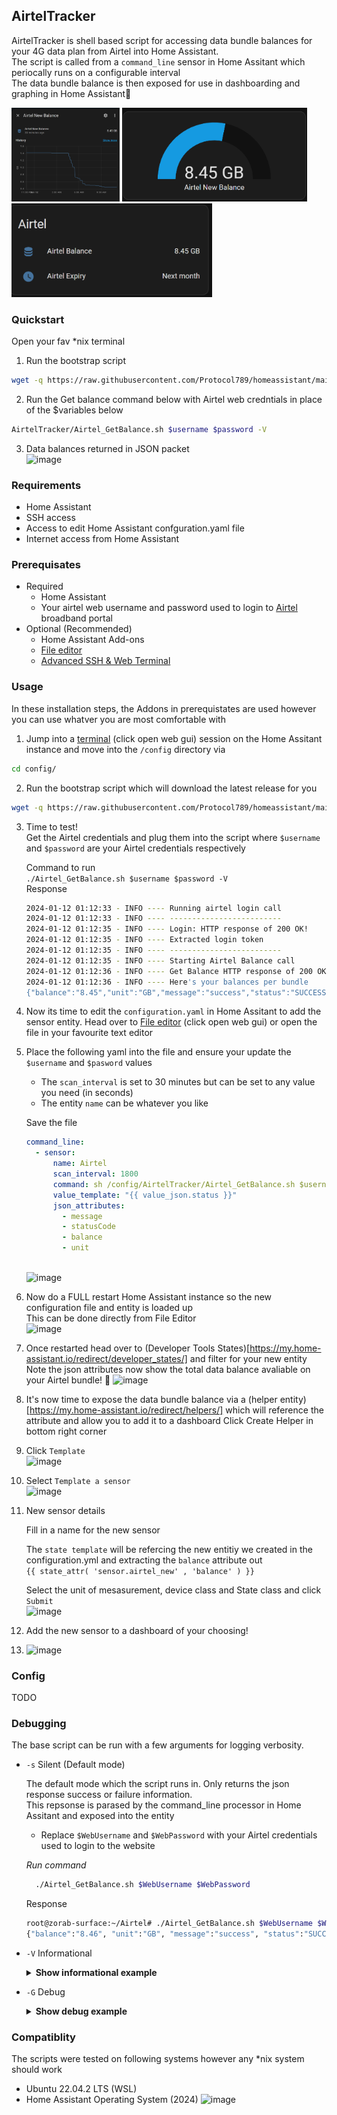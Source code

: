 
## AirtelTracker
   
AirtelTracker is shell based script for accessing data bundle balances for your 4G data plan from Airtel into Home Assistant.  
The script is called from a `command_line` sensor in Home Assitant which periocally runs on a configurable interval  
The data bundle balance is then exposed for use in dashboarding and graphing in Home Assistant🍾  

<img  height="150" src="https://raw.githubusercontent.com/Protocol789/homeassistant/main/.github/balance.png"/>     <img  height="150" src="https://raw.githubusercontent.com/Protocol789/homeassistant/main/.github/gauge.png"/> <img height="150" src="https://raw.githubusercontent.com/Protocol789/homeassistant/main/.github/card.png"/> 


### Quickstart

Open your fav *nix terminal  
1. Run the bootstrap script
```sh 
wget -q https://raw.githubusercontent.com/Protocol789/homeassistant/main/bootstrap/bootstrap.sh -O- | sh
```
2. Run the Get balance command below with Airtel web credntials in place of the $variables below
```sh
AirtelTracker/Airtel_GetBalance.sh $username $password -V
```
3. Data balances returned in JSON packet  
![image](https://github.com/Protocol789/homeassistant/assets/44654683/25e30bd1-73c2-4be6-b6da-81e6e542e8cc)


### Requirements
- Home Assistant
- SSH access
- Access to edit Home Assistant confguration.yaml file  
- Internet access from Home Assistant


### Prerequisates 
* Required
    * Home Assistant
    * Your airtel web username and password used to login to [Airtel](https://airtel.co.zm/broadband/#/user/login) broadband portal
* Optional (Recommended)
    * Home Assistant Add-ons
    * [File editor](https://my.home-assistant.io/redirect/supervisor_addon/?addon=core_configurator)
    * [Advanced SSH & Web Terminal](https://my.home-assistant.io/redirect/supervisor_addon/?addon=a0d7b954_ssh)

### Usage 
In these installation steps, the Addons in prerequistates are used however you can use whatver you are most comfortable with

1. Jump into a [terminal](https://my.home-assistant.io/redirect/supervisor_addon/?addon=a0d7b954_ssh ) (click open web gui) session on the Home Assitant instance and move into the `/config` directory via
```sh
cd config/
``` 
2. Run the bootstrap script which will download the latest release for you 
```sh 
wget -q https://raw.githubusercontent.com/Protocol789/homeassistant/main/bootstrap/bootstrap.sh -O- | sh
```
3. Time to test!  
   Get the Airtel credentials and plug them into the script where `$username` and `$password` are your Airtel credentials respectively  
  
   Command to run  
   `./Airtel_GetBalance.sh $username $password -V`  
   Response
   ```sh
   2024-01-12 01:12:33 - INFO ---- Running airtel login call
   2024-01-12 01:12:33 - INFO ---- -------------------------
   2024-01-12 01:12:35 - INFO ---- Login: HTTP response of 200 OK!
   2024-01-12 01:12:35 - INFO ---- Extracted login token
   2024-01-12 01:12:35 - INFO ---- -------------------------
   2024-01-12 01:12:35 - INFO ---- Starting Airtel Balance call
   2024-01-12 01:12:36 - INFO ---- Get Balance HTTP response of 200 OK!
   2024-01-12 01:12:36 - INFO ---- Here's your balances per bundle
   {"balance":"8.45","unit":"GB","message":"success","status":"SUCCESS","statusCode":200}
   ```
  4. Now its time to edit the `configuration.yaml` in Home Assitant to add the sensor entity. 
     Head over to  [File editor](https://my.home-assistant.io/redirect/supervisor_addon/?addon=core_configurator) (click open web gui) or open the file in your favourite text editor
  5. Place the following yaml into the file and ensure your update the `$username` and `$pasword` values  
       * The `scan_interval` is set to 30 minutes but can be set to any value you need (in seconds)  
       * The entity `name` can be whatever you like
     
     Save the file  
     ```yaml
     command_line:
       - sensor:
           name: Airtel
           scan_interval: 1800      
           command: sh /config/AirtelTracker/Airtel_GetBalance.sh $username $password
           value_template: "{{ value_json.status }}"
           json_attributes:
             - message
             - statusCode
             - balance
             - unit
 
     ```
      ![image](https://github.com/Protocol789/homeassistant/assets/44654683/cd6ea0f7-536c-4294-91bd-2c2b150919ea)

  7. Now do a FULL restart Home Assistant instance so the new configuration file and entity is loaded up   
     This can be done directly from File Editor  
     ![image](https://github.com/Protocol789/homeassistant/assets/44654683/7e1fd33f-0f9b-4258-8a89-28ffd553f28a)

 
  8. Once restarted head over to (Developer Tools States)[https://my.home-assistant.io/redirect/developer_states/] and filter for your new entity
     Note the json attributes now show the total data balance avaliable on your Airtel bundle! 👏 
     ![image](https://github.com/Protocol789/homeassistant/assets/44654683/78f4ed18-cf03-4838-8652-f4b043816e32)
  9. It's now time to expose the data bundle balance via a (helper entity)[https://my.home-assistant.io/redirect/helpers/] which will reference the attribute and allow you to add it to a dashboard
      Click Create Helper in bottom right corner
  10. Click `Template`  
![image](https://github.com/Protocol789/homeassistant/assets/44654683/b45a653d-d400-48fc-b97b-d6c6eb0bcdb1)
  11. Select `Template a sensor`  
![image](https://github.com/Protocol789/homeassistant/assets/44654683/f6fd64ca-dac3-40f9-9044-b33289a7b3dd)
  12. New sensor details  
        
      Fill in a name for the new sensor
         
      The `state template` will be refercing the new entitiy we created in the configuration.yml and extracting the `balance` attribute out  
      `` {{ state_attr( 'sensor.airtel_new' , 'balance' ) }} ``
        
      Select the unit of mesasurement, device class and State class and click `Submit`  
      ![image](https://github.com/Protocol789/homeassistant/assets/44654683/5e44fb54-6e6b-4e30-8559-6669dabc0966)
  13. Add the new sensor to a dashboard of your choosing!
  14. ![image](https://github.com/Protocol789/homeassistant/assets/44654683/da959880-cbb5-43d1-80de-d2358bb9be1e)


### Config
TODO
### Debugging
The base script can be run with a few arguments for logging verbosity.
* `-s` Silent (Default mode)

  The default mode which the script runs in. Only returns the json response success or failure information.  
  This repsonse is parased by the command_line processor in Home Assitant and exposed into the entity  
  * Replace `$WebUsername` and `$WebPassword` with your Airtel credentials used to login to the website
  
  *Run command*
  ```sh
    ./Airtel_GetBalance.sh $WebUsername $WebPassword 
  ```
  Response
  ```sh
  root@zorab-surface:~/Airtel# ./Airtel_GetBalance.sh $WebUsername $WebPassword
  {"balance":"8.46", "unit":"GB", "message":"success", "status":"SUCCESS", "statusCode":200}
  ```

* `-V` Informational

  <details><summary><b>Show informational example</b></summary>

  ```sh
    ./Airtel_GetBalance.sh $WebUsername $WebPassword -V
  ```
  
  ```sh
  root@pc:~/Airtel# ./Airtel_GetBalance.sh $WebUsername $WebPassword -V
  2024-01-12 00:37:54 - INFO ---- Running airtel login call
  2024-01-12 00:37:54 - INFO ---- -------------------------
  2024-01-12 00:37:56 - INFO ---- Login: HTTP response of 200 OK!
  2024-01-12 00:37:56 - INFO ---- Extracted login token
  2024-01-12 00:37:56 - INFO ---- -------------------------
  2024-01-12 00:37:56 - INFO ---- Starting Airtel Balance call
  2024-01-12 00:37:57 - INFO ---- Get Balance HTTP response of 200 OK!
  2024-01-12 00:37:57 - INFO ---- Here's your balances per bundle
  {"balance":"8.46", "unit":"GB", "message":"success", "status":"SUCCESS", "statusCode":200}
  ```

  </details>

* `-G` Debug
  <details><summary><b>Show debug example</b></summary>

  Replace `$WebUsername` and `$WebPassword` with your Airtel credentials used to login to the website
  ```sh
    ./Airtel_GetBalance.sh $WebUsername $WebPassword -G
  ```
  ```sh
  root@pc:~/Airtel# ./Airtel_GetBalance.sh $WebUsername $WebPassword -G
  2024-01-12 00:35:12 - DEBUG --- -G specified: Debug mode
  2024-01-12 00:35:12 - DEBUG --- Variable passed in postion 1: $username
  2024-01-12 00:35:12 - DEBUG --- Variable passed in postion 2: $password
  2024-01-12 00:35:12 - DEBUG --- Running payload creator
  2024-01-12 00:35:12 - DEBUG --- This is login payload:
  {"username":"$username","password":"$password"}
  2024-01-12 00:35:13 - INFO ---- Running airtel login call
  2024-01-12 00:35:13 - INFO ---- -------------------------
  2024-01-12 00:35:15 - DEBUG --- Login: HTTP code response 200
  2024-01-12 00:35:15 - INFO ---- Login: HTTP response of 200 OK!
  2024-01-12 00:35:15 - DEBUG --- Login: Body reponse is:
  ```

  </details>
  
### Compatiblity 

The scripts were tested on following systems however any *nix system should work  
  * Ubuntu 22.04.2 LTS (WSL)
  * Home Assistant Operating System (2024)
    ![image](https://github.com/Protocol789/homeassistant/assets/44654683/0e5a9973-0c7b-42b6-a1d2-eb812e8a306c)


